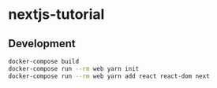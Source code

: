 # nextjs-tutorial


## Development

```bash
docker-compose build
docker-compose run --rm web yarn init
docker-compose run --rm web yarn add react react-dom next
```


